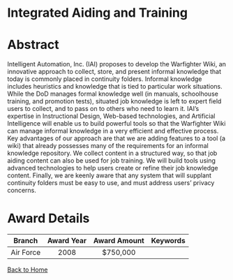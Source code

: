 
Integrated Aiding and Training
==============================

# Abstract


Intelligent Automation, Inc. (IAI) proposes to develop the Warfighter Wiki, an innovative approach to collect, store, and present informal knowledge that today is commonly placed in continuity folders. Informal knowledge includes heuristics and knowledge that is tied to particular work situations. While the DoD manages formal knowledge well (in manuals, schoolhouse training, and promotion tests), situated job knowledge is left to expert field users to collect, and to pass on to others who need to learn it.  IAI’s expertise in Instructional Design, Web-based technologies, and Artificial Intelligence will enable us to build powerful tools so that the Warfighter Wiki can manage informal knowledge in a very efficient and effective process. Key advantages of our approach are that we are adding features to a tool (a wiki) that already possesses many of the requirements for an informal knowledge repository. We collect content in a structured way, so that job aiding content can also be used for job training. We will build tools using advanced technologies to help users create or refine their job knowledge content. Finally, we are keenly aware that any system that will supplant continuity folders must be easy to use, and must address users’ privacy concerns.  

# Award Details

|Branch|Award Year|Award Amount|Keywords|
| :---: | :---: | :---: | :---: |
|Air Force|2008|$750,000||
  
  


[Back to Home](https://github.com/chrischow/dod_sbir_awards)